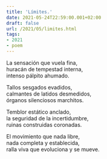 ```yaml
---
title: 'Límites.'
date: 2021-05-24T22:59:00.001+02:00
draft: false
url: /2021/05/limites.html
tags: 
- 2021
- poem
---
```


La sensación que vuela fina,  
huracán de tempestad interna,  
intenso pálpito ahumado.  

Tallos sesgados evadidos,  
calmantes de latidos desmedidos,  
órganos silenciosos marchitos.  

Temblor estático anclado,  
la seguridad de la incertidumbre,  
ruinas construidas coronadas.  

El movimiento que nada libre,  
nada completa y establecida,  
ralla viva que evoluciona y se mueve.  